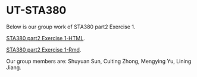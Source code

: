 # UT-STA380
  
Below is our group work of STA380 part2 Exercise 1.

[STA380 part2 Exercise 1-HTML](https://github.com/MSBA-StellaSun/UT-STA380/blob/master/STA_380%2C_Exercise1-Shuyuan_Sun%2C_Mengying_Yu%2C_Cuiting_Zhong%2C_Lining_Jiang.html).

[STA380 part2 Exercise 1-Rmd](https://github.com/MSBA-StellaSun/UT-STA380/blob/master/STA%20380%2C%20Exercise1-Shuyuan%20Sun%2C%20Mengying%20Yu%2C%20Cuiting%20Zhong%2C%20Lining%20Jiang.Rmd).

Our group members are: Shuyuan Sun, Cuiting Zhong, Mengying Yu, Lining Jiang.
